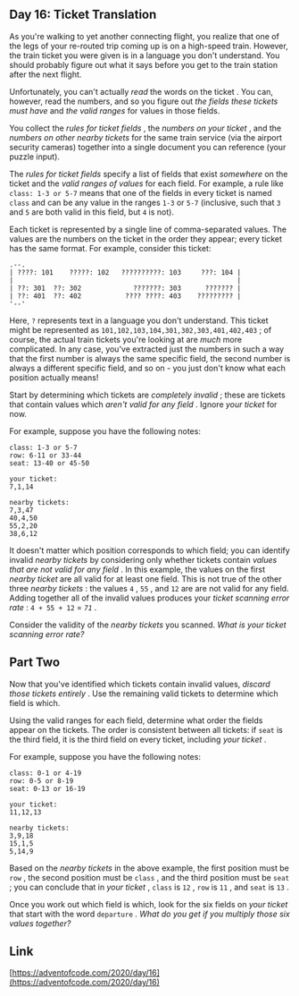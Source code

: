 ## Day 16: Ticket Translation

As you're walking to yet another connecting flight, you realize that one of the legs of your re-routed trip coming up is on a high-speed train. However, the train ticket you were given is in a language you don't understand. You should probably figure out what it says before you get to the train station after the next flight.

Unfortunately, you can't actually _read_ the words on the ticket . You can, however, read the numbers, and so you figure out _the fields these tickets must have_ and _the valid ranges_ for values in those fields.

You collect the _rules for ticket fields_ , the _numbers on your ticket_ , and the _numbers on other nearby tickets_ for the same train service (via the airport security cameras) together into a single document you can reference (your puzzle input).

The _rules for ticket fields_ specify a list of fields that exist _somewhere_ on the ticket and the _valid ranges of values_ for each field. For example, a rule like `class: 1-3 or 5-7` means that one of the fields in every ticket is named `class` and can be any value in the ranges `1-3` or `5-7` (inclusive, such that `3` and `5` are both valid in this field, but `4` is not).

Each ticket is represented by a single line of comma-separated values. The values are the numbers on the ticket in the order they appear; every ticket has the same format. For example, consider this ticket:

    .--.
    | ????: 101    ?????: 102   ??????????: 103     ???: 104 |
    |                                                        |
    | ??: 301  ??: 302             ???????: 303      ??????? |
    | ??: 401  ??: 402           ???? ????: 403    ????????? |
    '--'

Here, `?` represents text in a language you don't understand. This ticket might be represented as `101,102,103,104,301,302,303,401,402,403` ; of course, the actual train tickets you're looking at are _much_ more complicated. In any case, you've extracted just the numbers in such a way that the first number is always the same specific field, the second number is always a different specific field, and so on - you just don't know what each position actually means!

Start by determining which tickets are _completely invalid_ ; these are tickets that contain values which _aren't valid for any field_ . Ignore _your ticket_ for now.

For example, suppose you have the following notes:

    class: 1-3 or 5-7
    row: 6-11 or 33-44
    seat: 13-40 or 45-50

    your ticket:
    7,1,14

    nearby tickets:
    7,3,47
    40,4,50
    55,2,20
    38,6,12

It doesn't matter which position corresponds to which field; you can identify invalid _nearby tickets_ by considering only whether tickets contain _values that are not valid for any field_ . In this example, the values on the first _nearby ticket_ are all valid for at least one field. This is not true of the other three _nearby tickets_ : the values `4` , `55` , and `12` are are not valid for any field. Adding together all of the invalid values produces your _ticket scanning error rate_ : `4 + 55 + 12` \= _`71`_ .

Consider the validity of the _nearby tickets_ you scanned. _What is your ticket scanning error rate?_

## Part Two

Now that you've identified which tickets contain invalid values, _discard those tickets entirely_ . Use the remaining valid tickets to determine which field is which.

Using the valid ranges for each field, determine what order the fields appear on the tickets. The order is consistent between all tickets: if `seat` is the third field, it is the third field on every ticket, including _your ticket_ .

For example, suppose you have the following notes:

    class: 0-1 or 4-19
    row: 0-5 or 8-19
    seat: 0-13 or 16-19

    your ticket:
    11,12,13

    nearby tickets:
    3,9,18
    15,1,5
    5,14,9

Based on the _nearby tickets_ in the above example, the first position must be `row` , the second position must be `class` , and the third position must be `seat` ; you can conclude that in _your ticket_ , `class` is `12` , `row` is `11` , and `seat` is `13` .

Once you work out which field is which, look for the six fields on _your ticket_ that start with the word `departure` . _What do you get if you multiply those six values together?_

## Link

[https://adventofcode.com/2020/day/16](https://adventofcode.com/2020/day/16)
